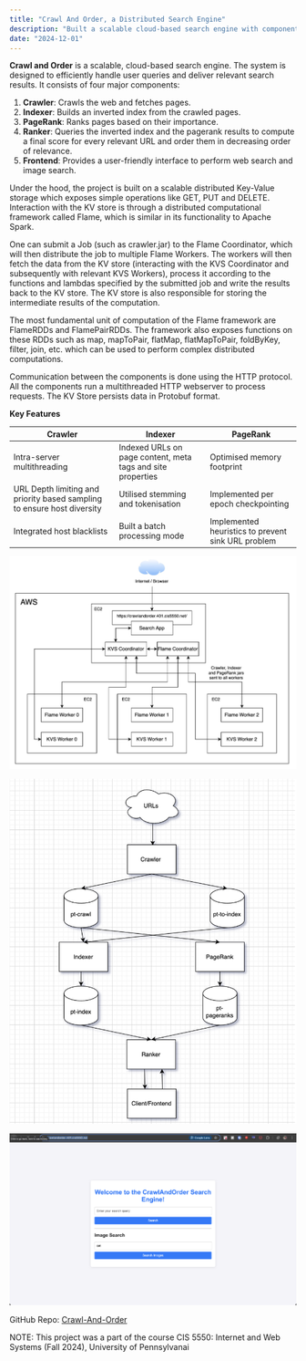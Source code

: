 ```yaml
---
title: "Crawl And Order, a Distributed Search Engine"
description: "Built a scalable cloud-based search engine with components for crawling, indexing, ranking, and frontend search. Built on distributed Key-Value storage and an Apache Spark-like framework built from scratch. Communication between components is done via HTTP, and data is stored in Protobuf format"
date: "2024-12-01"
---
```


**Crawl and Order** is a scalable, cloud-based search engine. The system is designed to efficiently handle user queries
and deliver relevant search results. It consists of four major components:

1. **Crawler**: Crawls the web and fetches pages.
2. **Indexer**: Builds an inverted index from the crawled pages.
3. **PageRank**: Ranks pages based on their importance.
4. **Ranker**: Queries the inverted index and the pagerank results to compute a final score for every relevant URL and order them in decreasing order of relevance.
5. **Frontend**: Provides a user-friendly interface to perform web search and image search.

Under the hood, the project is built on a scalable distributed Key-Value storage which exposes simple operations like GET, PUT and DELETE. Interaction with the KV store is through a distributed computational framework called Flame, which is similar in its functionality to Apache Spark.

One can submit a Job (such as crawler.jar) to the Flame Coordinator, which will then distribute the job to multiple Flame Workers. The workers will then fetch the data from the KV store (interacting with the KVS Coordinator and subsequently with relevant KVS Workers), process it according to the functions and lambdas specified by the submitted job and write the results back to the KV store. The KV store is also responsible for storing the intermediate results of the computation.

The most fundamental unit of computation of the Flame framework are FlameRDDs and FlamePairRDDs. The framework also exposes functions on these RDDs such as map, mapToPair, flatMap, flatMapToPair, foldByKey, filter, join, etc. which can be used to perform complex distributed computations.

Communication between the components is done using the HTTP protocol. All the components run a multithreaded HTTP webserver to process requests. The KV Store persists data in Protobuf format.

**Key Features**

| Crawler       | Indexer       | PageRank       |
|----------------|----------------|----------------|
| Intra-server multithreading | Indexed URLs on page content, meta tags and site properties | Optimised memory footprint |
| URL Depth limiting and priority based sampling to ensure host diversity | Utilised stemming and tokenisation | Implemented per epoch checkpointing |
| Integrated host blacklists | Built a batch processing mode | Implemented heuristics to prevent sink URL problem |

![System Architecture](./arch.jpg)

![High Level Flow](high_level_approach.png)

![Home Page](home_page.png)

GitHub Repo: [Crawl-And-Order](https://github.com/sahilparekh08/Crawl-And-Order)

NOTE: This project was a part of the course CIS 5550: Internet and Web Systems (Fall 2024), University of Pennsylvanai

